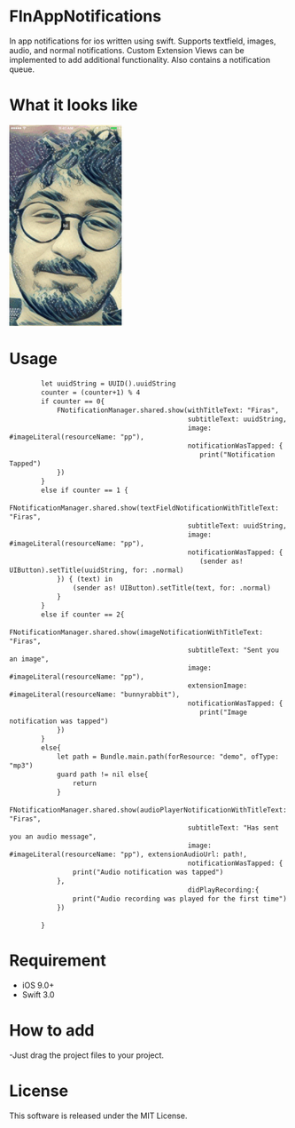 **FInAppNotifications** 
===
In app notifications for ios written using swift. Supports textfield, images, audio, and normal notifications. Custom Extension Views can be implemented to add additional functionality. Also contains a notification queue. 

**What it looks like**
=
![](demo.gif)


**Usage**
=
```
        let uuidString = UUID().uuidString
        counter = (counter+1) % 4
        if counter == 0{
            FNotificationManager.shared.show(withTitleText: "Firas",
                                             subtitleText: uuidString,
                                             image: #imageLiteral(resourceName: "pp"),
                                             notificationWasTapped: {
                                                print("Notification Tapped")
            })
        }
        else if counter == 1 {
            FNotificationManager.shared.show(textFieldNotificationWithTitleText: "Firas",
                                             subtitleText: uuidString,
                                             image: #imageLiteral(resourceName: "pp"),
                                             notificationWasTapped: {
                                                (sender as! UIButton).setTitle(uuidString, for: .normal)
            }) { (text) in
                (sender as! UIButton).setTitle(text, for: .normal)
            }
        }
        else if counter == 2{
            FNotificationManager.shared.show(imageNotificationWithTitleText: "Firas",
                                             subtitleText: "Sent you an image",
                                             image: #imageLiteral(resourceName: "pp"),
                                             extensionImage: #imageLiteral(resourceName: "bunnyrabbit"),
                                             notificationWasTapped: {
                                                print("Image notification was tapped")
            })
        }
        else{
            let path = Bundle.main.path(forResource: "demo", ofType: "mp3")
            guard path != nil else{
                return
            }
            FNotificationManager.shared.show(audioPlayerNotificationWithTitleText: "Firas",
                                             subtitleText: "Has sent you an audio message",
                                             image: #imageLiteral(resourceName: "pp"), extensionAudioUrl: path!,
                                             notificationWasTapped: {
                print("Audio notification was tapped")
            },
                                             didPlayRecording:{
                print("Audio recording was played for the first time")
            })

        }

```

**Requirement**
=
- iOS 9.0+
- Swift 3.0

**How to add**
=
-Just drag the project files to your project.

**License**
=
This software is released under the MIT License.
